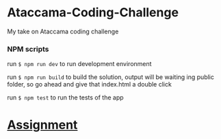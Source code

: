 # Ataccama-Coding-Challenge

My take on Ataccama coding challenge

### NPM scripts

run `$ npm run dev` to run development environment

run `$ npm run build` to build the solution, output will be waiting ing public folder, so go ahead and give that index.html a double click

run `$ npm test` to run the tests of the app

# [Assignment](/Assignment.png)
